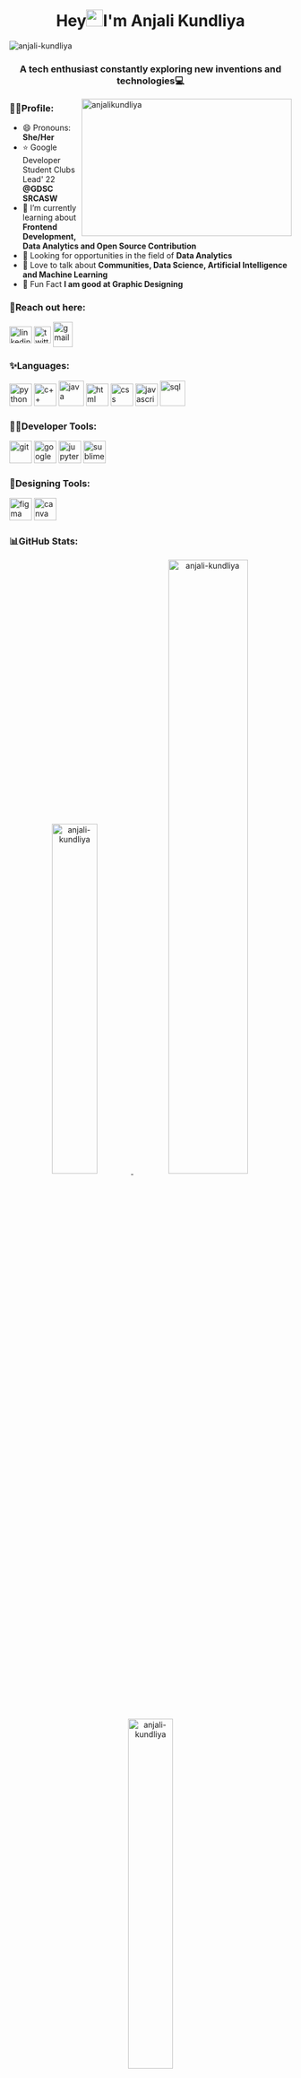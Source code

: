 <h1 align="center">Hey<img src="https://raw.githubusercontent.com/MartinHeinz/MartinHeinz/master/wave.gif" width="30px">I'm Anjali Kundliya </h1>

<p align="left"><img src="https://komarev.com/ghpvc/?username=anjali-kundliya&label=Profile%20views&color=0e75b6&style=flat" alt="anjali-kundliya"/></p>

<h3 align="center">A tech enthusiast constantly exploring new inventions and technologies💻</h3>

<a href="https://media1.giphy.com/media/frXrz3i1HwAwLX7Mr6/giphy.gif?cid=790b76114ba5ff337dd04013d96e4760b58a6efc06e71af4&rid=giphy.gif&ct=g" target="blank"><img align="right" src="https://media1.giphy.com/media/frXrz3i1HwAwLX7Mr6/giphy.gif?cid=790b76114ba5ff337dd04013d96e4760b58a6efc06e71af4&rid=giphy.gif&ct=g" alt="anjalikundliya" height="245" width="375" /></a>

<h3 align="left">🙋‍♀️Profile: </h3>

- 😄 Pronouns: **She/Her**
- ⭐ Google Developer Student Clubs Lead' 22 **@GDSC SRCASW**
- 🌱 I’m currently learning about **Frontend Development, Data Analytics and Open Source Contribution**
- 🤝 Looking for opportunities in the field of **Data Analytics**
- 🚀 Love to talk about **Communities, Data Science, Artificial Intelligence and Machine Learning**
- 🎨 Fun Fact **I am good at Graphic Designing**

<h3 align="left">📍Reach out here: </h3>
<p align="left">
<a href="https://www.linkedin.com/in/anjali-kundliya/" target="blank"><img align="center" src="https://www.vectorlogo.zone/logos/linkedin/linkedin-icon.svg" alt="linkedin" height="30" width="40" /></a>
<a href="https://twitter.com/anjali_kundliya/" target="blank"><img align="center" src="https://www.vectorlogo.zone/logos/twitter/twitter-tile.svg" alt="twitter" height="30" width="30" /></a>
<a href="mailto:anjalikundliya@gmail.com" target="blank"><img align="center" src="https://www.vectorlogo.zone/logos/gmail/gmail-icon.svg" alt="gmail" height="45" width="35" /></a>

<h3 align="left">✨Languages: </h3>
<p align="left"> 
<a> <img src="https://www.vectorlogo.zone/logos/python/python-icon.svg" alt="python" width="40" height="40"/> </a>
<a> <img src="https://img.icons8.com/color/48/000000/c-plus-plus-logo.png" alt="c++" width="40" height="40"/> </a> 
<a> <img src="https://www.vectorlogo.zone/logos/java/java-icon.svg" alt="java" width="45" height="45"/> </a>
<a> <img src="https://www.vectorlogo.zone/logos/w3_html5/w3_html5-icon.svg" alt="html" width="40" height="40"/> </a>
<a> <img src="https://www.vectorlogo.zone/logos/w3_css/w3_css-icon.svg" alt="css" width="40" height="40"/> </a>
<a> <img src="https://upload.vectorlogo.zone/logos/javascript/images/239ec8a4-163e-4792-83b6-3f6d96911757.svg" alt="javascript" width="40" height="40"/> </a>
<a> <img src="https://www.logo.wine/a/logo/MySQL/MySQL-Logo.wine.svg" alt="sql" width="45" height="45"/> </a>

<h3 align="left">👩‍💻Developer Tools: </h3>
<p align="left"> 
<a> <img src="https://www.vectorlogo.zone/logos/git-scm/git-scm-icon.svg" alt="git" width="40" height="40"/> </a>
<a> <img src="https://upload.wikimedia.org/wikipedia/commons/d/d0/Google_Colaboratory_SVG_Logo.svg" alt="google colab" width="40" height="40"/> </a>
<a> <img src="https://www.vectorlogo.zone/logos/jupyter/jupyter-icon.svg" alt="jupyter notebook" width="40" height="40"/> </a>
<a> <img src="https://www.svgrepo.com/show/354408/sublimetext-icon.svg" alt="sublime text" width="40" height="40"/> </a>

<h3 align="left">🌼Designing Tools: </h3>
<p align="left"> 
<a> <img src="https://www.vectorlogo.zone/logos/figma/figma-icon.svg" alt="figma" width="40" height="40"/> </a>
<a> <img src="https://www.vectorlogo.zone/logos/canva/canva-icon.svg" alt="canva" width="40" height="40"/> </a> 

<h3 align="left">📊GitHub Stats: </h3>
<p align="center"><a href="https://github.com/anjali-kundliya">
<img width=40% src="https://github-readme-stats.vercel.app/api/top-langs?username=anjali-kundliya&show_icons=true&locale=en&layout=compact" alt="anjali-kundliya" />
<img width=53% src="https://github-readme-stats.vercel.app/api?username=anjali-kundliya&show_icons=true&locale=en" alt="anjali-kundliya" />
<img width=40% src="https://github-readme-streak-stats.herokuapp.com/?user=anjali-kundliya&" alt="anjali-kundliya" /></p>
